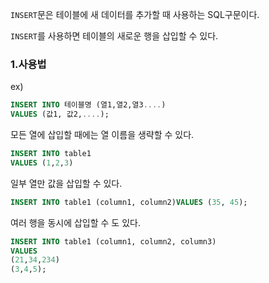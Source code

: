 `INSERT`문은 테이블에 새 데이터를 추가할 때 사용하는 SQL구문이다.

`INSERT`를 사용하면 테이블의 새로운 행을 삽입할 수 있다.

### 1.사용법

ex)
```sql
INSERT INTO 테이블명 (열1,열2,열3....)
VALUES (값1, 값2,....);
```

모든 열에 삽입할 때에는 열 이름을 생략할 수 있다.

```sql
INSERT INTO table1
VALUES (1,2,3)

```

일부 열만 값을 삽입할 수 있다.
```sql
INSERT INTO table1 (column1, column2)VALUES (35, 45);
```

여러 행을 동시에 삽입할 수 도 있다.
```sql
INSERT INTO table1 (column1, column2, column3) 
VALUES
(21,34,234)
(3,4,5);
```